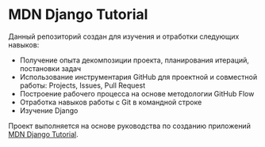 # MDN Django Tutorial
Данный репозиторий создан для изучения и отработки следующих навыков:
* Получение опыта декомпозиции проекта, планирования итераций, постановки задач
* Использование инструментария GitHub для проектной и совместной работы: Projects, Issues, Pull Request
* Построение рабочего процесса на основе методологии GitHub Flow
* Отработка навыков работы с Git в командной строке
* Изучение Django

Проект выполняется на основе руководства по созданию приложений
[MDN Django Tutorial](https://developer.mozilla.org/ru/docs/Learn/Server-side/Django).
